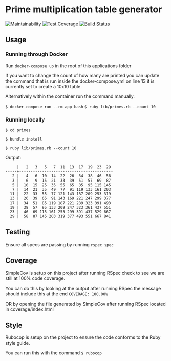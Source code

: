 # Prime multiplication table generator

[![Maintainability](https://api.codeclimate.com/v1/badges/945274ff8b7465c5f5b1/maintainability)](https://codeclimate.com/github/ahmetabdi/primes/maintainability)
[![Test Coverage](https://api.codeclimate.com/v1/badges/945274ff8b7465c5f5b1/test_coverage)](https://codeclimate.com/github/ahmetabdi/primes/test_coverage)
[![Build Status](https://travis-ci.org/ahmetabdi/primes.svg?branch=master)](https://travis-ci.org/ahmetabdi/primes)

## Usage

### Running through Docker

Run `docker-compose up` in the root of this applications folder

If you want to change the count of how many are printed you can update the command that is run inside the docker-compose.yml on line 13 it is currently set to create a 10x10 table.

Alternatively within the container run the command manually.

`$ docker-compose run --rm app bash`
`$ ruby lib/primes.rb --count 10`

### Running locally

`$ cd primes`

`$ bundle install`

`$ ruby lib/primes.rb --count 10`

Output:

```
     |   2   3   5   7  11  13  17  19  23  29
-----+-----------------------------------------
   2 |   4   6  10  14  22  26  34  38  46  58
   3 |   6   9  15  21  33  39  51  57  69  87
   5 |  10  15  25  35  55  65  85  95 115 145
   7 |  14  21  35  49  77  91 119 133 161 203
  11 |  22  33  55  77 121 143 187 209 253 319
  13 |  26  39  65  91 143 169 221 247 299 377
  17 |  34  51  85 119 187 221 289 323 391 493
  19 |  38  57  95 133 209 247 323 361 437 551
  23 |  46  69 115 161 253 299 391 437 529 667
  29 |  58  87 145 203 319 377 493 551 667 841
```

## Testing

Ensure all specs are passing by running `rspec spec`

## Coverage

SimpleCov is setup on this project after running RSpec check to see we are still at 100% code coverage.

You can do this by looking at the output after running RSpec the message should include this at the end `COVERAGE: 100.00%`

OR by opening the file generated by SimpleCov after running RSpec located in coverage/index.html

## Style

Rubocop is setup on the project to ensure the code conforms to the Ruby style guide.

You can run this with the command `$ rubocop`
